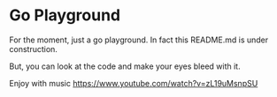 # Go Playground

For the moment, just a go playground.
In fact this README.md is under construction.

But, you can look at the code and make your eyes bleed with it.


Enjoy with music
https://www.youtube.com/watch?v=zL19uMsnpSU
